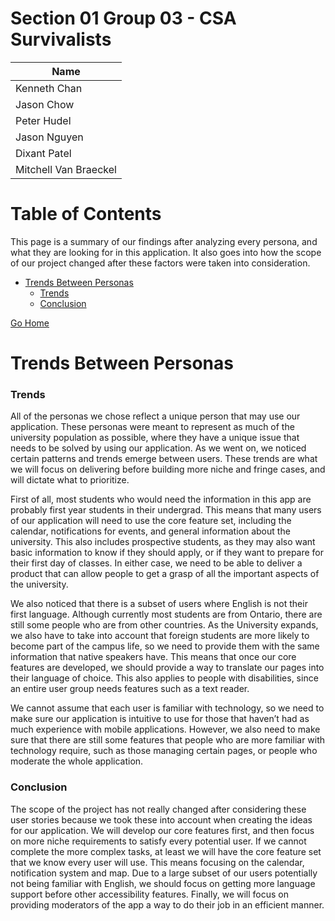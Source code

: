# Section 01 Group 03 - CSA Survivalists <!-- omit in toc -->

| Name                  |
| --------------------- |
| Kenneth Chan          |
| Jason Chow            |
| Peter Hudel           |
| Jason Nguyen          |
| Dixant Patel          |
| Mitchell Van Braeckel |

# Table of Contents <!-- omit in toc -->

This page is a summary of our findings after analyzing every persona, and what they are looking for in this application. It also goes into how the scope of our project changed after these factors were taken into consideration.

- [Trends Between Personas](#trends-between-personas)
    - [Trends](#trends)
    - [Conclusion](#conclusion)

[Go Home](/home)

# Trends Between Personas

### Trends

All of the personas we chose reflect a unique person that may use our application. These personas were meant to represent as much of the university population as possible, where they have a unique issue that needs to be solved by using our application. As we went on, we noticed certain patterns and trends emerge between users. These trends are what we will focus on delivering before building more niche and fringe cases, and will dictate what to prioritize.

First of all, most students who would need the information in this app are probably first year students in their undergrad. This means that many users of our application will need to use the core feature set, including the calendar, notifications for events, and general information about the university. This also includes prospective students, as they may also want basic information to know if they should apply, or if they want to prepare for their first day of classes. In either case, we need to be able to deliver a product that can allow people to get a grasp of all the important aspects of the university.

We also noticed that there is a subset of users where English is not their first language. Although currently most students are from Ontario, there are still some people who are from other countries. As the University expands, we also have to take into account that foreign students are more likely to become part of the campus life, so we need to provide them with the same information that native speakers have. This means that once our core features are developed, we should provide a way to translate our pages into their language of choice. This also applies to people with disabilities, since an entire user group needs features such as a text reader.

We cannot assume that each user is familiar with technology, so we need to make sure our application is intuitive to use for those that haven’t had as much experience with mobile applications. However, we also need to make sure that there are still some features that people who are more familiar with technology require, such as those managing certain pages, or people who moderate the whole application.

### Conclusion

The scope of the project has not really changed after considering these user stories because we took these into account when creating the ideas for our application. We will develop our core features first, and then focus on more niche requirements to satisfy every potential user. If we cannot complete the more complex tasks, at least we will have the core feature set that we know every user will use. This means focusing on the calendar, notification system and map. Due to a large subset of our users potentially not being familiar with English, we should focus on getting more language support before other accessibility features. Finally, we will focus on providing moderators of the app a way to do their job in an efficient manner.
